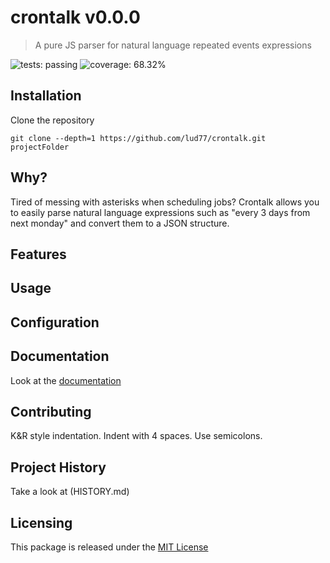 # crontalk v0.0.0
> A pure JS parser for natural language repeated events expressions

![tests: passing](https://img.shields.io/badge/tests-passing-green.svg)
![coverage: 68.32%](https://img.shields.io/badge/coverage-68.32%-green.svg)


## Installation

Clone the repository

	git clone --depth=1 https://github.com/lud77/crontalk.git projectFolder


## Why?

Tired of messing with asterisks when scheduling jobs? Crontalk allows you to easily parse natural language expressions such as "every 3 days from next monday" and convert them to a JSON structure.


## Features




## Usage




## Configuration







## Documentation

Look at the [documentation](docs/index.html)



## Contributing

K&R style indentation. Indent with 4 spaces. Use semicolons.



## Project History

Take a look at (HISTORY.md)



## Licensing

This package is released under the [MIT License](https://opensource.org/licenses/MIT)

